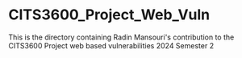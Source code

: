 # CITS3600_Project_Web_Vuln
This is the directory containing Radin Mansouri's contribution to the CITS3600 Project web based vulnerabilities 2024 Semester 2
